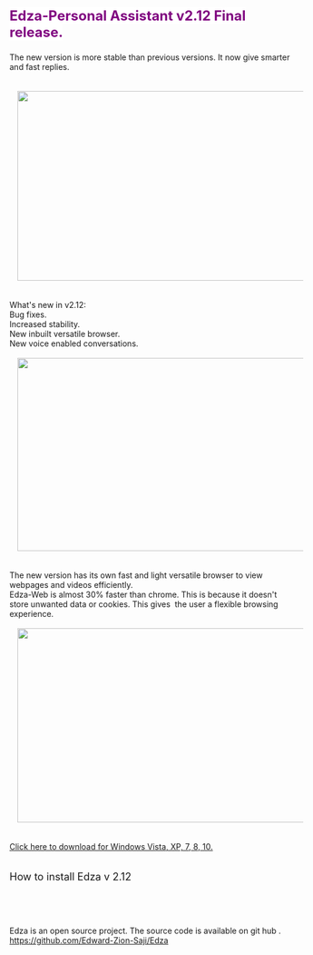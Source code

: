 <div dir="ltr" style="text-align: left;" trbidi="on">
<div style="text-align: left;">
<b><span style="background-color: white; color: purple; font-size: x-large;">Edza-Personal Assistant v2.12 Final release.</span></b></div>
<div style="text-align: left;">
<b><span style="color: cyan; font-size: large;"><br /></span></b></div>
<div class="separator" style="clear: both; text-align: left;">
The new version is more stable than previous versions. It now give smarter and fast replies.&nbsp;</div>
<div class="separator" style="clear: both; text-align: left;">
<br /></div>
<div class="separator" style="clear: both; text-align: left;">
</div>
<div class="separator" style="clear: both; text-align: left;">
<br /></div>
<a href="https://2.bp.blogspot.com/-0sPfXDFWdpg/WweOP9hUQWI/AAAAAAAACWs/NhKheV2c8ZwJ4CYH4JrkeNblbspLREGKgCLcBGAs/s1600/asd.JPG" imageanchor="1" style="margin-left: 1em; margin-right: 1em;"><img border="0" data-original-height="628" data-original-width="1198" height="334" src="https://2.bp.blogspot.com/-0sPfXDFWdpg/WweOP9hUQWI/AAAAAAAACWs/NhKheV2c8ZwJ4CYH4JrkeNblbspLREGKgCLcBGAs/s640/asd.JPG" width="640" /></a><br />
<div class="separator" style="clear: both; text-align: left;">
<br /></div>
<div class="separator" style="clear: both; text-align: left;">
<br /></div>
<div class="separator" style="clear: both; text-align: left;">
What's new in v2.12:</div>
<div class="separator" style="clear: both; text-align: left;">
Bug fixes.</div>
<div class="separator" style="clear: both; text-align: left;">
Increased stability.</div>
<div class="separator" style="clear: both; text-align: left;">
New inbuilt versatile browser.</div>
<div class="separator" style="clear: both; text-align: left;">
New voice enabled conversations.</div>
<br />
<div class="separator" style="clear: both; text-align: center;">
<a href="https://2.bp.blogspot.com/-s98ksliz_Zw/WweOP6ESUHI/AAAAAAAACWw/crzH1rULlawtQdaOfQzh1NIvatRPZSQ3QCLcBGAs/s1600/asdf.JPG" imageanchor="1" style="margin-left: 1em; margin-right: 1em;"><img border="0" data-original-height="726" data-original-width="1366" height="340" src="https://2.bp.blogspot.com/-s98ksliz_Zw/WweOP6ESUHI/AAAAAAAACWw/crzH1rULlawtQdaOfQzh1NIvatRPZSQ3QCLcBGAs/s640/asdf.JPG" width="640" /></a></div>
<div class="separator" style="clear: both; text-align: left;">
<br /></div>
<div class="separator" style="clear: both; text-align: left;">
<br /></div>
<div class="separator" style="clear: both; text-align: left;">
The new version has its own fast and light versatile browser to view webpages and videos efficiently.</div>
<div class="separator" style="clear: both; text-align: left;">
Edza-Web is almost 30% faster than chrome. This is because it doesn't store unwanted data or cookies. This gives&nbsp; the user a flexible browsing experience.</div>
<br />
<div class="separator" style="clear: both; text-align: center;">
<a href="https://1.bp.blogspot.com/-e-e1dsnM1q4/WweOPzDO_tI/AAAAAAAACW0/HXON_ddP4Tg88ExMynn1S98ymSbN4zNNACLcBGAs/s1600/asdfg.JPG" imageanchor="1" style="margin-left: 1em; margin-right: 1em;"><img border="0" data-original-height="730" data-original-width="1365" height="342" src="https://1.bp.blogspot.com/-e-e1dsnM1q4/WweOPzDO_tI/AAAAAAAACW0/HXON_ddP4Tg88ExMynn1S98ymSbN4zNNACLcBGAs/s640/asdfg.JPG" width="640" /></a></div>
<div class="separator" style="clear: both; text-align: left;">
<br /></div>
<div class="separator" style="clear: both; text-align: left;">
<br /></div>
<div class="separator" style="clear: both; text-align: left;">
<a href="http://www.filehosting.org/file/details/741229/edza.zip" target="_blank">Click here to download for Windows Vista, XP, 7, 8, 10.</a></div>
<div class="separator" style="clear: both; text-align: left;">
<br /></div>
<div class="separator" style="clear: both; text-align: left;">
<br /></div>
<div class="separator" style="clear: both; text-align: left;">
<span style="font-size: large;">How to install Edza v 2.12</span></div>
<div class="separator" style="clear: both; text-align: left;">
<span style="font-size: large;"><br /></span></div>
<div class="separator" style="clear: both; text-align: left;">
<span style="font-size: large;"><br /></span></div>
<div class="separator" style="clear: both; text-align: left;">
<br /></div>
<div class="separator" style="clear: both; text-align: left;">
<br /></div>
<div class="separator" style="clear: both; text-align: left;">
Edza is an open source project. The source code is available on git hub .</div>
<div class="separator" style="clear: both; text-align: left;">
<a href="https://github.com/Edward-Zion-Saji/Edza" target="_blank">https://github.com/Edward-Zion-Saji/Edza</a></div>
<div style="text-align: left;">
<br /></div>
<div style="text-align: left;">
<br /></div>
</div>
